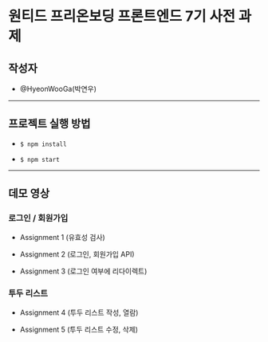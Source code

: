 # 원티드 프리온보딩 프론트엔드 7기 사전 과제

## 작성자

- @HyeonWooGa(박연우)

---

## 프로젝트 실행 방법

- `$ npm install`

- `$ npm start`

---

## 데모 영상

### 로그인 / 회원가입

- Assignment 1 (유효성 검사)

- Assignment 2 (로그인, 회원가입 API)

- Assignment 3 (로그인 여부에 리다이렉트)

### 투두 리스트

- Assignment 4 (투두 리스트 작성, 열람)

- Assignment 5 (투두 리스트 수정, 삭제)
